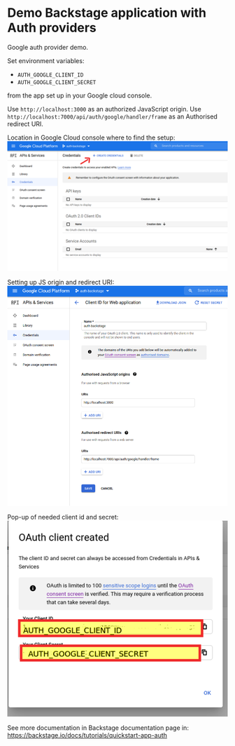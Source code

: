 # Demo Backstage application with Auth providers

Google auth provider demo.

Set environment variables:
* `AUTH_GOOGLE_CLIENT_ID`
* `AUTH_GOOGLE_CLIENT_SECRET`

from the app set up in your Google cloud console.


Use `http://localhost:3000` as an authorized JavaScript origin.
Use `http://localhost:7000/api/auth/google/handler/frame` as an Authorised redirect URI.


Location in Google Cloud console where to find the setup:
![Location in Google Cloud console where to find the setup](docs/static/google_auth_location.png)




Setting up JS origin and redirect URI:
![Setting up JS origin and redirect URI](docs/static/google_auth_setup.png)



Pop-up of needed client id and secret:
![Pop-up of needed client id and secret](docs/static/google_auth_secret.png)


See more documentation in Backstage documentation page in: https://backstage.io/docs/tutorials/quickstart-app-auth
